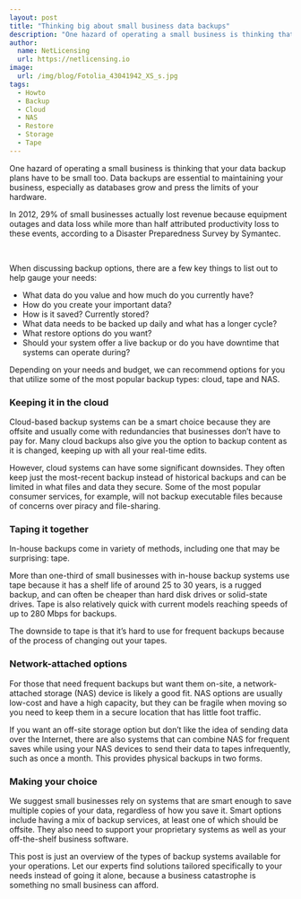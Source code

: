 ```yaml
---
layout: post
title: "Thinking big about small business data backups"
description: "One hazard of operating a small business is thinking that your data backup plans have to be small too"
author:
  name: NetLicensing
  url: https://netlicensing.io
image:
  url: /img/blog/Fotolia_43041942_XS_s.jpg
tags:
  - Howto
  - Backup
  - Cloud
  - NAS
  - Restore
  - Storage
  - Tape
---
```


One hazard of operating a small business is thinking that your data backup plans have to be small too. Data backups are essential to maintaining your business, especially as databases grow and press the limits of your hardware.

In 2012, 29% of small businesses actually lost revenue because equipment outages and data loss while more than half attributed productivity loss to these events, according to a Disaster Preparedness Survey by Symantec.

&nbsp;

When discussing backup options, there are a few key things to list out to help gauge your needs:

  * What data do you value and how much do you currently have?
  * How do you create your important data?
  * How is it saved? Currently stored?
  * What data needs to be backed up daily and what has a longer cycle?
  * What restore options do you want?
  * Should your system offer a live backup or do you have downtime that systems can operate during?

Depending on your needs and budget, we can recommend options for you that utilize some of the most popular backup types: cloud, tape and NAS.

### Keeping it in the cloud

Cloud-based backup systems can be a smart choice because they are offsite and usually come with redundancies that businesses don’t have to pay for. Many cloud backups also give you the option to backup content as it is changed, keeping up with all your real-time edits.

However, cloud systems can have some significant downsides. They often keep just the most-recent backup instead of historical backups and can be limited in what files and data they secure. Some of the most popular consumer services, for example, will not backup executable files because of concerns over piracy and file-sharing.

### Taping it together

In-house backups come in variety of methods, including one that may be surprising: tape.

More than one-third of small businesses with in-house backup systems use tape because it has a shelf life of around 25 to 30 years, is a rugged backup, and can often be cheaper than hard disk drives or solid-state drives. Tape is also relatively quick with current models reaching speeds of up to 280 Mbps for backups.

The downside to tape is that it’s hard to use for frequent backups because of the process of changing out your tapes.

### Network-attached options

For those that need frequent backups but want them on-site, a network-attached storage (NAS) device is likely a good fit. NAS options are usually low-cost and have a high capacity, but they can be fragile when moving so you need to keep them in a secure location that has little foot traffic.

If you want an off-site storage option but don’t like the idea of sending data over the Internet, there are also systems that can combine NAS for frequent saves while using your NAS devices to send their data to tapes infrequently, such as once a month. This provides physical backups in two forms.

### Making your choice

We suggest small businesses rely on systems that are smart enough to save multiple copies of your data, regardless of how you save it. Smart options include having a mix of backup services, at least one of which should be offsite. They also need to support your proprietary systems as well as your off-the-shelf business software.

This post is just an overview of the types of backup systems available for your operations. Let our experts find solutions tailored specifically to your needs instead of going it alone, because a business catastrophe is something no small business can afford.
